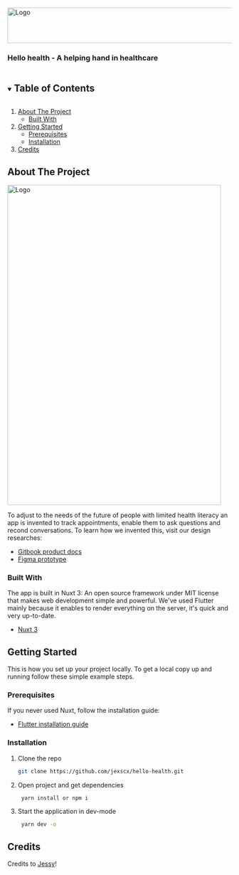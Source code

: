 <!-- PROJECT LOGO -->
<br />
<p>
  <a href="https://git.fhict.nl/I410676/hello-health">
    <img src="https://files.gitbook.com/v0/b/gitbook-x-prod.appspot.com/o/spaces%2FU33kT3CVlp9HpImE3HtU%2Fuploads%2FzMDhTfu82cEhOxLa078p%2FLogo.png?alt=media&token=6c2a9e5a-de00-4f88-aead-26734a881a0f" alt="Logo" width="600" height="80">
  </a>

  <h3>Hello health - A helping hand in healthcare</h3>
</p>

<!-- TABLE OF CONTENTS -->
<details open="open">
  <summary><h2 style="display: inline-block">Table of Contents</h2></summary>
  <ol>
    <li>
      <a href="#about-the-project">About The Project</a>
      <ul>
        <li><a href="#built-with">Built With</a></li>
      </ul>
    </li>
    <li>
      <a href="#getting-started">Getting Started</a>
      <ul>
        <li><a href="#prerequisites">Prerequisites</a></li>
        <li><a href="#installation">Installation</a></li>
      </ul>
    </li>
    <li>
    <a href="#getting-started">Credits</a>
    </li>
  </ol>
</details>

## About The Project

<img src="https://s6.portfolio-jessy.nl/content/images/2021/03/Frame-4.png" alt="Logo" width="480" height="720">

To adjust to the needs of the future of people with limited health literacy an app is invented to track appointments, enable them to ask questions and recond conversations. To learn how we invented this, visit our design researches:

- [Gitbook product docs](https://graduation.jessy-mlch.studio/product-docs/)
- [Figma prototype](https://www.figma.com/file/odDBoSoyuwBUTAyr9vXsUK/Prototype-Hello-Health?node-id=190%3A266&t=Vn7fXbVMR6qvtG96-3)

### Built With

The app is built in Nuxt 3: An open source framework under MIT license that makes web development simple and powerful. We've used Flutter mainly because it enables to render everything on the server, it's quick and very up-to-date.

- [Nuxt 3](https://nuxt.com/)

## Getting Started

This is how you set up your project locally.
To get a local copy up and running follow these simple example steps.

### Prerequisites

If you never used Nuxt, follow the installation guide:

- [Flutter installation guide](https://nuxt.com/docs/getting-started/installation)

### Installation

1. Clone the repo
   ```sh
   git clone https://github.com/jexscx/hello-health.git
   ```
2. Open project and get dependencies
   ```sh
    yarn install or npm i
   ```
3. Start the application in dev-mode
   ```sh
    yarn dev -o
   ```

## Credits

Credits to [Jessy](https://git.fhict.nl/I410676)!
